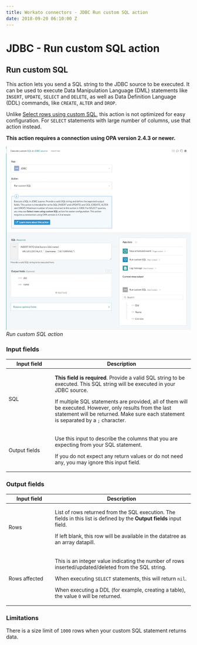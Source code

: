 ```yaml
---
title: Workato connectors - JDBC Run custom SQL action
date: 2018-09-20 06:10:00 Z
---
```


# JDBC - Run custom SQL action

## Run custom SQL

This action lets you send a SQL string to the JDBC source to be executed. It can be used to execute Data Manipulation Language (DML) statements like `INSERT`, `UPDATE`, `SELECT` and `DELETE`, as well as Data Definition Language (DDL) commands, like `CREATE`, `ALTER` and `DROP`.

Unlike [Select rows using custom SQL](/connectors/jdbc/select.md#select-rows-using-custom-sql), this action is not optimized for easy configuration. For `SELECT` statements with large number of columns, use that action instead.

**This action requires a connection using OPA version 2.4.3 or newer.**

![Run custom SQL action](/assets/images/jdbc/run_sql.png)
*Run custom SQL action*

### Input fields

<table class="unchanged rich-diff-level-one">
  <thead>
    <tr>
        <th width='25%'>Input field</th>
        <th>Description</th>
    </tr>
  </thead>
  <tbody>
    <tr>
      <td>SQL</td>
      <td>
        <p><b>This field is required</b>. Provide a valid SQL string to be executed. This SQL string will be executed in your JDBC source.</p>
        <p>If multiple SQL statements are provided, all of them will be executed. However, only results from the last statement will be returned. Make sure each statement is separated by a <code>;</code> character.</p>
      </td>
    </tr>
    <tr>
      <td>Output fields</td>
      <td>
        <p>Use this input to describe the columns that you are expecting from your SQL statement.</p>
        <p>If you do not expect any return values or do not need any, you may ignore this input field.</p>
      </td>
    </tr>
  </tbody>
</table>

### Output fields

<table class="unchanged rich-diff-level-one">
  <thead>
    <tr>
        <th width='25%'>Input field</th>
        <th>Description</th>
    </tr>
  </thead>
  <tbody>
    <tr>
      <td>Rows</td>
      <td>
        <p>List of rows returned from the SQL execution. The fields in this list is defined by the <b>Output fields</b> input field.</p>
        <p>If left blank, this row will be available in the datatree as an array datapill.</p>
      </td>
    </tr>
    <tr>
      <td>Rows affected</td>
      <td>
        <p>This is an integer value indicating the number of rows inserted/updated/deleted from the SQL string.</p>
        <p>When executing <code>SELECT</code> statements, this will return <code>nil</code>.</p>
        <p>When executing a DDL (for example, creating a table), the value <code>0</code> will be returned.</p.>
      </td>
    </tr>
  </tbody>
</table>

### Limitations

There is a size limit of `1000` rows when your custom SQL statement returns data.
